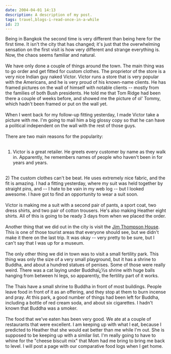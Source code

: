 ```yaml
---
date: 2004-04-01 14:13
description: A description of my post.
tags: travel,blogs-i-read-once-in-a-while
id: 23
---
```

Being in Bangkok the second time is very different than being here for the first time.  It isn't the city that has changed; it's just that the overwhelming sensation on the first visit is how very different and strange everything is.  Now, the chaos seems familiar and natural.<br />
<br />
We have only done a couple of things around the town.  The main thing was to go order and get fitted for custom clothes.  The proprietor of the store is a very nice Indian guy naked Victor.  Victor runs a store that is very popular with the Americans, and he is very proud of his known-name clients.  He has framed pictures on the wall of himself with notable clients -- mostly from the families of both Bush presidents. He told me that Tom Ridge had been there a couple of weeks before, and showed me the picture of ol' Tommy, which hadn't been framed or put on the wall yet.  <br />
<br />
When I went back for my follow-up fitting yesterday, I made Victor take a picture with me.  I'm going to mail him a big glossy copy so that he can have a political independent on the wall with the rest of those guys.<br />
<br />
There are two main reasons for the popularity:  <br />
<br />
1)  Victor is a great retailer.  He greets every customer by name as they walk in.  Apparently, he remembers names of people who haven't been in for years and years.  <br />
<br />
2)  The custom clothes can't be beat.  He uses extremely nice fabric, and the fit is amazing.  I had a fitting yesterday, where my suit was held together by straight pins, and -- I hate to be vain in my web log -- but I looked awesome.  I have got to find an opportunity to wear a suit soon.  <br />
<br />
Victor is making me a suit with a second pair of pants, a sport coat, two dress shirts, and two pair of cotton trousers.  He's also making Heather eight shirts.  All of this is going to be ready 3 days from when we placed the order.<br />
<br />
Another thing that we did out in the city is visit the <a HREF="http://www.jimthompsonhouse.com/" class="mainbox">Jim Thompson House</a>.  This is one of those tourist areas that everyone should see, but we didn't make it there on the last trip.  It was okay -- very pretty to be sure, but I can't say that I was up for a museum.<br />
<br />
The only other thing we did in town was to visit a small fertility park.  This thing was only the size of a very small playground, but it has a shrine to Buddha, and about a hundred statues of penises.  Some of those were really weird.  There was a cat laying under Buddhaï¿½s shrine with huge balls hanging from between hi legs, so apparently, the fertility part of it works.<br />
<br />
The Thais have a small shrine to Buddha in front of most buildings.  People leave food in front of it as an offering, and they stop at them to burn incense and pray.  At this park, a good number of things had been left for Buddha, including a bottle of red cream soda, and about six cigarettes.  I hadn't known that Buddha was a smoker.<br />
<br />
The food that we've eaten has been very good.  We ate at a couple of restaurants that were excellent.  I am keeping up with what I eat, because I predicted to Heather that she would eat better than me while I'm out.  She is supposed to be keeping up with a similar list.  I'm really going to have to whine for the "cheese biscuit mix" that Mom had me bring to bring me back to level.  I will post a page with our comparative food logs when I get home.<br />

